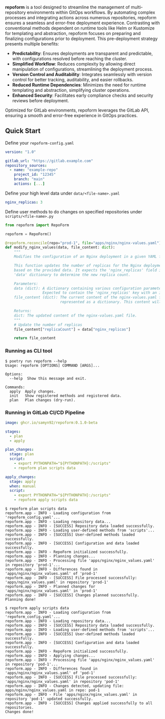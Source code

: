 **repoform** is a tool designed to streamline the management of multi-repository environments within GitOps workflows. By automating complex processes and integrating actions across numerous repositories, repoform ensures a seamless and error-free deployment experience.
Contrasting with conventional methods dependent on runtime tools like Helm or Kustomize for templating and abstraction, repoform focuses on preparing and finalizing configurations prior to deployment. This pre-deployment strategy presents multiple benefits:

- **Predictability**: Ensures deployments are transparent and predictable, with configurations resolved before reaching the cluster.
- **Simplified Workflow**: Reduces complexity by allowing direct manipulation of configurations, streamlining the deployment process.
- **Version Control and Auditability**: Integrates seamlessly with version control for better tracking, auditability, and easier rollbacks.
- **Reduced Runtime Dependencies**: Minimizes the need for runtime templating and abstraction, simplifying cluster operations.
- **Enhanced Security**: Facilitates early compliance checks and security reviews before deployment.

Optimized for GitLab environments, repoform leverages the GitLab API, ensuring a smooth and error-free experience in GitOps practices.

## Quick Start

Define your ```repoform-config.yaml```

```yaml
version: "1.0"

gitlab_url: "https://gitlab.example.com"
repository_sources:
  - name: "example-repo"
    project_id: "12345"
    branch: "main"
    actions: [...]
```

Define your high level data under ```data/<file-name>.yaml```

```yaml
nginx_replicas: 3
```

Define user methods to do changes on specified repositories under ```scripts/<file-name>.py```

```python
from repoform import RepoForm

repoform = RepoForm()

@repoform.reconcile(repo="prod-1", file="apps/nginx/nginx-values.yaml")
def modify_nginx_values(data, file_content: dict):
    """
    Modifies the configuration of an Nginx deployment in a given YAML file.

    This function updates the number of replicas for the Nginx deployment
    based on the provided data. It expects the 'nginx_replicas' field in the
    'data' dictionary to determine the new replica count.

    Parameters:
    data (dict): A dictionary containing various configuration parameters.
                 Expected to contain the 'nginx_replicas' key with an integer value.
    file_content (dict): The current content of the nginx-values.yaml file
                         represented as a dictionary. This content will be modified.

    Returns:
    dict: The updated content of the nginx-values.yaml file.
    """
    # Update the number of replicas
    file_content["replicaCount"] = data["nginx_replicas"]

    return file_content
```

### Running as CLI tool

```cli
$ poetry run repoform --help
Usage: repoform [OPTIONS] COMMAND [ARGS]...

Options:
  --help  Show this message and exit.

Commands:
  apply  Apply changes.
  init   Show registered methods and registered data.
  plan   Plan changes (dry-run).
```

### Running in GitLab CI/CD Pipeline

```yaml
image: ghcr.io/samyn92/repoform:0.1.0-beta

stages:
  - plan
  - apply

plan_changes:
  stage: plan
  script:
    - export PYTHONPATH="${PYTHONPATH}:/scripts"
    - repoform plan scripts data

apply_changes:
  stage: apply
  when: manual
  script:
    - export PYTHONPATH="${PYTHONPATH}:/scripts"
    - repoform apply scripts data
```


```log
$ repoform plan scripts data
repoform.app - INFO - Loading configuration from 'repoform_config.yaml'...
repoform.app - INFO - Loading repository data...
repoform.app - INFO - [SUCCESS] Repository data loaded successfully.
repoform.app - INFO - Loading user-defined methods from 'scripts'...
repoform.app - INFO - [SUCCESS] User-defined methods loaded successfully.
repoform.app - INFO - [SUCCESS] Configuration and data loaded successfully.
repoform.app - INFO - RepoForm initialized successfully.
repoform.app - INFO - Planning changes...
repoform.app - INFO - Processing file 'apps/nginx/nginx_values.yaml' in repository 'prod-1'...
repoform.app - INFO - Differences found in 'apps/nginx/nginx_values.yaml' of 'prod-1'
repoform.app - INFO - [SUCCESS] File processed successfully: 'apps/nginx_values.yaml' in repository 'prod-1'
repoform.app - INFO - Planned changes for 'apps/nginx/nginx_values.yaml' in 'prod-1'
repoform.app - INFO - [SUCCESS] Changes planned successfully.
Planning done!
```

```log
$ repoform apply scripts data
repoform.app - INFO - Loading configuration from 'repoform_config.yaml'...
repoform.app - INFO - Loading repository data...
repoform.app - INFO - [SUCCESS] Repository data loaded successfully.
repoform.app - INFO - Loading user-defined methods from 'scripts'...
repoform.app - INFO - [SUCCESS] User-defined methods loaded successfully.
repoform.app - INFO - [SUCCESS] Configuration and data loaded successfully.
repoform.app - INFO - RepoForm initialized successfully.
repoform.app - INFO - Applying changes...
repoform.app - INFO - Processing file 'apps/nginx/nginx_values.yaml' in repository 'pod-1'...
repoform.app - INFO - Differences found in 'apps/nginx/nginx_values.yaml' of 'pod-1'
repoform.app - INFO - [SUCCESS] File processed successfully: 'apps/nginx/nginx_values.yaml' in repository 'pod-1'
repoform.app - INFO - Changes detected, updating file: apps/nginx/nginx_values.yaml in repo: pod-1
repoform.app - INFO - File 'apps/nginx/nginx_values.yaml' in repository 'pod-1' updated successfully.
repoform.app - INFO - [SUCCESS] Changes applied successfully to all repositories.
Changes done!
```